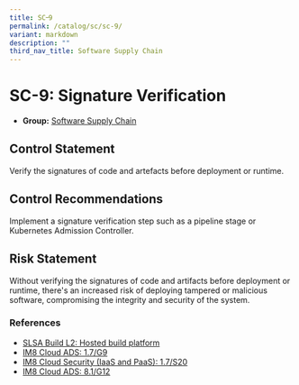 ```yaml
---
title: SC᠆9
permalink: /catalog/sc/sc-9/
variant: markdown
description: ""
third_nav_title: Software Supply Chain
---
```

# SC-9: Signature Verification

* **Group:** [Software Supply Chain](/catalog/sc)

## Control Statement

Verify the signatures of code and artefacts before deployment or runtime.

## Control Recommendations

Implement a signature verification step such as a pipeline stage or Kubernetes Admission Controller.

## Risk Statement

Without verifying the signatures of code and artifacts before deployment or runtime, there&#39;s an increased risk of deploying tampered or malicious software, compromising the integrity and security of the system.



### References


 * [SLSA Build L2: Hosted build platform](https://slsa.dev)
 * [IM8 Cloud ADS: 1.7/G9](https://intranet.mof.gov.sg/portal/IM/Themes/IT-Management/Cloud/Topics/Cloud-Security.aspx)
 * [IM8 Cloud Security (IaaS and PaaS): 1.7/S20](https://intranet.mof.gov.sg/portal/IM/Themes/IT-Management/Cloud/Topics/Cloud-Security.aspx)
 * [IM8 Cloud ADS: 8.1/G12](https://intranet.mof.gov.sg/portal/IM/Themes/IT-Management/Cloud/Topics/Application-Development-Security-(For-Cloud).aspx)